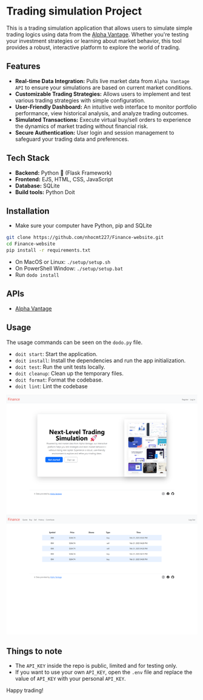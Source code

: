 # Trading simulation Project 

This is a trading simulation application that allows users to simulate simple trading logics using data from the [Alpha Vantage](https://www.alphavantage.co/). Whether you're testing your investment strategies or learning about market behavior, this tool provides a robust, interactive platform to explore the world of trading.

## Features 
- **Real-time Data Integration:** Pulls live market data from `Alpha Vantage API` to ensure your simulations are based on current market conditions.
- **Customizable Trading Strategies:** Allows users to implement and test various trading strategies with simple configuration.
- **User-Friendly Dashboard:** An intuitive web interface to monitor portfolio performance, view historical analysis, and analyze trading outcomes.
- **Simulated Transactions:** Execute virtual buy/sell orders to experience the dynamics of market trading without financial risk.
- **Secure Authentication:** User login and session management to safeguard your trading data and preferences.


## Tech Stack 
- **Backend:** Python 🐍 (Flask Framework)
- **Frontend:** EJS, HTML, CSS, JavaScript
- **Database:** SQLite
- **Build tools:** Python Doit

## Installation 
- Make sure your computer have Python, pip and SQLite
```bash
git clone https://github.com/nhocmt227/Finance-website.git
cd Finance-website
pip install -r requirements.txt
```
- On MacOS or Linux: `./setup/setup.sh`
- On PowerShell Window: `./setup/setup.bat`
- Run `dodo install`

## APIs
- [Alpha Vantage](https://www.alphavantage.co/)

## Usage
The usage commands can be seen on the `dodo.py` file.
- `doit start`: Start the application.
- `doit install`: Install the dependencies and run the app initialization.
- `doit test`: Run the unit tests locally.
- `doit cleanup`: Clean up the temporary files.
- `doit format`: Format the codebase.
- `doit lint`: Lint the codebase

<img src=frontend/static/images/demo_images/homepage.png alt="Alt text for the image">
<img src=frontend/static/images/demo_images/history.png alt="Alt text for the image">

## Things to note
- The `API_KEY` inside the repo is public, limited and for testing only.
- If you want to use your own `API_KEY`, open the `.env` file and replace the value of `API_KEY` with your personal `API_KEY`.

Happy trading!
